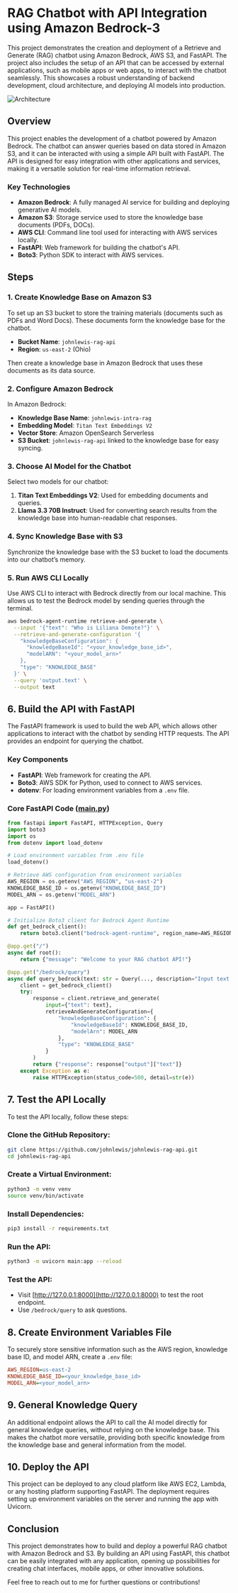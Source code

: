 # RAG Chatbot with API Integration using Amazon Bedrock-3

This project demonstrates the creation and deployment of a Retrieve and Generate (RAG) chatbot using Amazon Bedrock, AWS S3, and FastAPI. The project also includes the setup of an API that can be accessed by external applications, such as mobile apps or web apps, to interact with the chatbot seamlessly. This showcases a robust understanding of backend development, cloud architecture, and deploying AI models into production.

![Architecture](https://github.com/Amairrrr/RAG-Chatbot-API-Using-FastAPI-and-Bedrock-/blob/843c7839beaa655f81a74bbfd0bf2f086d6e29ac/images/Architecture.png)


## Overview

This project enables the development of a chatbot powered by Amazon Bedrock. The chatbot can answer queries based on data stored in Amazon S3, and it can be interacted with using a simple API built with FastAPI. The API is designed for easy integration with other applications and services, making it a versatile solution for real-time information retrieval.

### Key Technologies

- **Amazon Bedrock**: A fully managed AI service for building and deploying generative AI models.
- **Amazon S3**: Storage service used to store the knowledge base documents (PDFs, DOCs).
- **AWS CLI**: Command line tool used for interacting with AWS services locally.
- **FastAPI**: Web framework for building the chatbot's API.
- **Boto3**: Python SDK to interact with AWS services.

## Steps

### 1. **Create Knowledge Base on Amazon S3**

To set up an S3 bucket to store the training materials (documents such as PDFs and Word Docs). These documents form the knowledge base for the chatbot.

- **Bucket Name**: `johnlewis-rag-api`
- **Region**: `us-east-2` (Ohio)

Then create a knowledge base in Amazon Bedrock that uses these documents as its data source.

### 2. **Configure Amazon Bedrock**

In Amazon Bedrock:
- **Knowledge Base Name**: `johnlewis-intra-rag`
- **Embedding Model**: `Titan Text Embeddings V2`
- **Vector Store**: Amazon OpenSearch Serverless
- **S3 Bucket**: `johnlewis-rag-api` linked to the knowledge base for easy syncing.

### 3. **Choose AI Model for the Chatbot**

Select two models for our chatbot:
1. **Titan Text Embeddings V2**: Used for embedding documents and queries.
2. **Llama 3.3 70B Instruct**: Used for converting search results from the knowledge base into human-readable chat responses.

### 4. **Sync Knowledge Base with S3**

Synchronize the knowledge base with the S3 bucket to load the documents into our chatbot’s memory.

### 5. **Run AWS CLI Locally**

Use AWS CLI to interact with Bedrock directly from our local machine. This allows us to test the Bedrock model by sending queries through the terminal.

```bash
aws bedrock-agent-runtime retrieve-and-generate \
  --input '{"text": "Who is Liliana Demote?"}' \
  --retrieve-and-generate-configuration '{
    "knowledgeBaseConfiguration": {
      "knowledgeBaseId": "<your_knowledge_base_id>",
      "modelARN": "<your_model_arn>"
    },
    "type": "KNOWLEDGE_BASE"
  }' \
  --query 'output.text' \
  --output text
```

## 6. Build the API with FastAPI

The FastAPI framework is used to build the web API, which allows other applications to interact with the chatbot by sending HTTP requests. The API provides an endpoint for querying the chatbot.

### Key Components

- **FastAPI**: Web framework for creating the API.
- **Boto3**: AWS SDK for Python, used to connect to AWS services.
- **dotenv**: For loading environment variables from a `.env` file.

### Core FastAPI Code ([main.py](main.py))

```python
from fastapi import FastAPI, HTTPException, Query
import boto3
import os
from dotenv import load_dotenv

# Load environment variables from .env file
load_dotenv()

# Retrieve AWS configuration from environment variables
AWS_REGION = os.getenv("AWS_REGION", "us-east-2")
KNOWLEDGE_BASE_ID = os.getenv("KNOWLEDGE_BASE_ID")
MODEL_ARN = os.getenv("MODEL_ARN")

app = FastAPI()

# Initialize Boto3 client for Bedrock Agent Runtime
def get_bedrock_client():
    return boto3.client("bedrock-agent-runtime", region_name=AWS_REGION)

@app.get("/")
async def root():
    return {"message": "Welcome to your RAG chatbot API!"}

@app.get("/bedrock/query")
async def query_bedrock(text: str = Query(..., description="Input text for the model")):
    client = get_bedrock_client()
    try:
        response = client.retrieve_and_generate(
            input={"text": text},
            retrieveAndGenerateConfiguration={
                "knowledgeBaseConfiguration": {
                    "knowledgeBaseId": KNOWLEDGE_BASE_ID,
                    "modelArn": MODEL_ARN
                },
                "type": "KNOWLEDGE_BASE"
            }
        )
        return {"response": response["output"]["text"]}
    except Exception as e:
        raise HTTPException(status_code=500, detail=str(e))
```

## 7. Test the API Locally

To test the API locally, follow these steps:

### Clone the GitHub Repository:
```sh
git clone https://github.com/johnlewis/johnlewis-rag-api.git
cd johnlewis-rag-api
```

### Create a Virtual Environment:
```sh
python3 -m venv venv
source venv/bin/activate
```

### Install Dependencies:
```sh
pip3 install -r requirements.txt
```

### Run the API:
```sh
python3 -m uvicorn main:app --reload
```

### Test the API:
- Visit [http://127.0.0.1:8000](http://127.0.0.1:8000) to test the root endpoint.
- Use `/bedrock/query` to ask questions.

## 8. Create Environment Variables File

To securely store sensitive information such as the AWS region, knowledge base ID, and model ARN, create a `.env` file:

```ini
AWS_REGION=us-east-2
KNOWLEDGE_BASE_ID=<your_knowledge_base_id>
MODEL_ARN=<your_model_arn>
```

## 9. General Knowledge Query

An additional endpoint allows the API to call the AI model directly for general knowledge queries, without relying on the knowledge base. This makes the chatbot more versatile, providing both specific knowledge from the knowledge base and general information from the model.

## 10. Deploy the API

This project can be deployed to any cloud platform like AWS EC2, Lambda, or any hosting platform supporting FastAPI. The deployment requires setting up environment variables on the server and running the app with Uvicorn.


## Conclusion

This project demonstrates how to build and deploy a powerful RAG chatbot with Amazon Bedrock and S3. By building an API using FastAPI, this chatbot can be easily integrated with any application, opening up possibilities for creating chat interfaces, mobile apps, or other innovative solutions.

Feel free to reach out to me for further questions or contributions!


